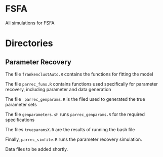# FSFA
All simulations for FSFA

# Directories

## Parameter Recovery

  The file `frankenclustAuto.R` contains the functions for fitting the model
  
  The file `parrec_funs.R` contains functions used specifically for parameter recovery, including parameter and data generation
  
  The file ` parrec_genparams.R` is the filed used to generated the true parameter sets
  
  The file `genparameters.sh` runs `parrec_genparams.R` for the required specifications
  
  The files `trueparamsX.R` are the results of running the bash file
  
  Finally, `parrec_simfile.R` runs the parameter recovery simulation. 

Data files to be added shortly. 
